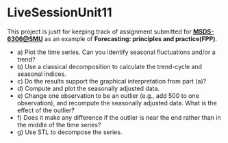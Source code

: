 # LiveSessionUnit11
This project is justt for keeping track of assignment submitted for <a href="https://datascience.smu.edu/">**MSDS-6306@SMU**</a> as an example of  **Forecasting: principles and practice(FPP)**. 
* a)	Plot the time series. Can you identify seasonal fluctuations and/or a trend? 
* b)	Use a classical decomposition to calculate the trend-cycle and seasonal indices. 
* c)	Do the results support the graphical interpretation from part (a)? 
* d)	Compute and plot the seasonally adjusted data. 
* e)	Change one observation to be an outlier (e.g., add 500 to one observation), and recompute the seasonally adjusted data. What is the effect of the outlier? 
* f)	Does it make any difference if the outlier is near the end rather than in the middle of the time series? 
* g)	Use STL to decompose the series. 



